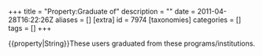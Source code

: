 +++
title = "Property:Graduate of"
description = ""
date = 2011-04-28T16:22:26Z
aliases = []
[extra]
id = 7974
[taxonomies]
categories = []
tags = []
+++

{{property|String}}These users graduated from these programs/institutions.
